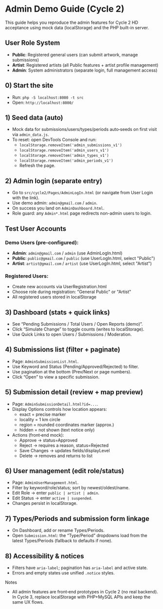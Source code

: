 # Admin Demo Guide (Cycle 2)

This guide helps you reproduce the admin features for Cycle 2 HD acceptance using mock data (localStorage) and the PHP built-in server.

## User Role System
- **Public**: Registered general users (can submit artwork, manage submissions)
- **Artist**: Registered artists (all Public features + artist profile management)  
- **Admin**: System administrators (separate login, full management access)

## 0) Start the site
- Run: `php -S localhost:8000 -t src`
- Open: `http://localhost:8000/`

## 1) Seed data (auto)
- Mock data for submissions/users/types/periods auto‑seeds on first visit via `admin_data.js`.
- To reset: open DevTools Console and run:
  - `localStorage.removeItem('admin_submissions_v1')`
  - `localStorage.removeItem('admin_users_v1')`
  - `localStorage.removeItem('admin_types_v1')`
  - `localStorage.removeItem('admin_periods_v1')`
  - Refresh the page.

## 2) Admin login (separate entry)
- Go to `src/cycle2/Pages/AdminLogIn.html` (or navigate from User Login with the link).
- Use demo admin: `admin@gmail.com` / `admin`.
- On success you land on `AdminDashboard.html`.
- Role guard: any `Admin*.html` page redirects non-admin users to login.

## Test User Accounts
### Demo Users (pre-configured):
- **Admin**: `admin@gmail.com` / `admin` (use AdminLogIn.html)
- **Public**: `public@gmail.com` / `public` (use UserLogIn.html, select "Public")
- **Artist**: `artist@gmail.com` / `artist` (use UserLogIn.html, select "Artist")

### Registered Users:
- Create new accounts via UserRegistration.html
- Choose role during registration: "General Public" or "Artist"
- All registered users stored in localStorage

## 3) Dashboard (stats + quick links)
- See “Pending Submissions / Total Users / Open Reports (demo)”.
- Click “Simulate Change” to toggle counts (writes to localStorage).
- Use Quick Links to open Users / Submissions / Moderation.

## 4) Submissions list (filter + paginate)
- Page: `AdminSubmissionList.html`.
- Use Keyword and Status (Pending/Approved/Rejected) to filter.
- Use pagination at the bottom (Prev/Next or page numbers).
- Click “Open” to view a specific submission.

## 5) Submission detail (review + map preview)
- Page: `AdminSubmissionDetail.html?id=...`.
- Display Options controls how location appears:
  - exact = precise marker
  - locality = 1 km circle
  - region = rounded coordinates marker (approx.)
  - hidden = not shown (text notice only)
- Actions (front‑end mock):
  - Approve → status=Approved
  - Reject → requires a reason, status=Rejected
  - Save Changes → updates fields/displayLevel
  - Delete → removes and returns to list

## 6) User management (edit role/status)
- Page: `AdminUserManagement.html`.
- Filter by keyword/role/status; sort by newest/oldest/name.
- Edit Role → enter `public | artist | admin`.
- Edit Status → enter `active | suspended`.
- Changes persist in localStorage.

## 7) Types/Periods and submission form linkage
- On Dashboard, add or rename Types/Periods.
- Open `Submission.html`: the “Type/Period” dropdowns load from the latest Types/Periods (fallback to defaults if none).

## 8) Accessibility & notices
- Filters have `aria-label`; pagination has `aria-label` and active state.
- Errors and empty states use unified `.notice` styles.

Notes
- All admin features are front‑end prototypes in Cycle 2 (no real backend). In Cycle 3, replace localStorage with PHP+MySQL APIs and keep the same UX flows.
